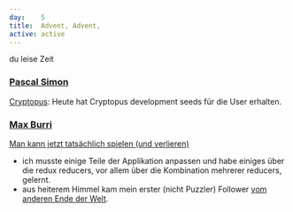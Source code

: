 ```yaml
---
day: 	5
title:	Advent, Advent,
active: active
---
```


du leise Zeit


### [Pascal Simon](https://github.com/psunix)
[Cryptopus](https://github.com/puzzle/cryptopus): Heute hat Cryptopus development seeds für die User erhalten.

### [Max Burri](https://github.com/mburri)
[Man kann jetzt tatsächlich spielen (und verlieren)](http://mburri.github.io/break-out/dist/index.html)
- ich musste einige Teile der Applikation anpassen und habe einiges über die redux reducers, vor allem über die Kombination mehrerer reducers, gelernt.
- aus heiterem Himmel kam mein erster (nicht Puzzler) Follower [vom anderen Ende der Welt](https://github.com/TomClarkson).
